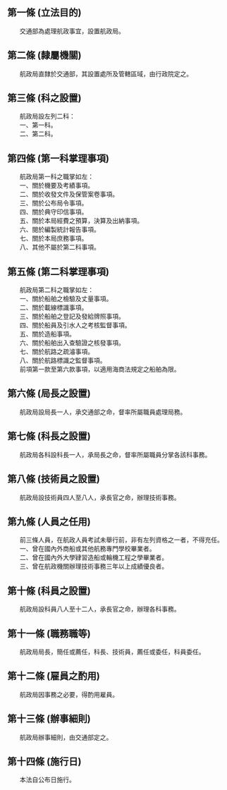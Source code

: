 第一條 (立法目的)
-----------------
　　交通部為處理航政事宜，設置航政局。  


第二條 (隸屬機關)
-----------------
　　航政局直隸於交通部，其設置處所及管轄區域，由行政院定之。  


第三條 (科之設置)
-----------------
　　航政局設左列二科：  
　　一、第一科。  
　　二、第二科。  


第四條 (第一科掌理事項)
-----------------------
　　航政局第一科之職掌如左：  
　　一、關於機要及考績事項。  
　　二、關於收發文件及保管案卷事項。  
　　三、關於公布局令事項。  
　　四、關於典守印信事項。  
　　五、關於本局經費之預算，決算及出納事項。  
　　六、閱於編製統計報告事項。  
　　七、關於本局庶務事項。  
　　八、其他不屬於第二科事項。  


第五條 (第二科掌理事項)
-----------------------
　　航政局第二科之職掌如左：  
　　一、關於船舶之檢驗及丈量事項。  
　　二、關於載線標識事項。  
　　三、關於船舶之登記及發給牌照事項。  
　　四、關於船員及引水人之考核監督事項。  
　　五、關於造船事項。  
　　六、關於船舶出入查驗證之核發事項。  
　　七、關於航路之疏濬事項。  
　　八、關於航路標識之監督事項。  
　　前項第一款至第六款事項，以適用海商法規定之船舶為限。  


第六條 (局長之設置)
-------------------
　　航政局設局長一人，承交通部之命，督率所屬職員處理局務。  


第七條 (科長之設置)
-------------------
　　航政局各科設科長一人，承局長之命，督率所屬職員分掌各該科事務。  


第八條 (技術員之設置)
---------------------
　　航政局設技術員四人至八人，承長官之命，辦理技術事務。  


第九條 (人員之任用)
-------------------
　　前三條人員，在航政人員考試未舉行前，非有左列資格之一者，不得充任。  
　　一、曾在國內外商船或其他航務專門學校畢業者。  
　　二、曾在國內外大學肄習造船或輪機工程之學畢業者。  
　　三、曾在航政機關辦理技術事務三年以上成績優良者。  


第十條 (科員之設置)
-------------------
　　航政局設科員八人至十二人，承長官之命，辦理各科事務。  


第十一條 (職務職等)
-------------------
　　航政局局長，簡任或薦任，科長、技術員，薦任或委任，科員委任。  


第十二條 (雇員之酌用)
---------------------
　　航政局因事務之必要，得酌用雇員。  


第十三條 (辦事細則)
-------------------
　　航政局辦事細則，由交通部定之。  


第十四條 (施行日)
-----------------
　　本法自公布日施行。
